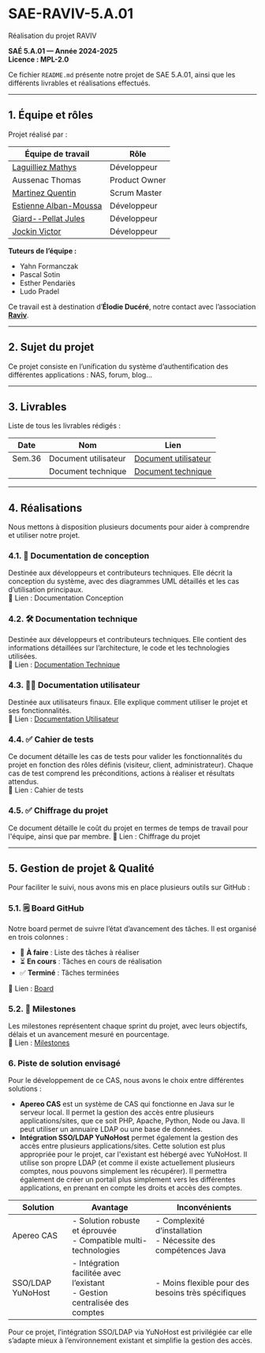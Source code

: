 # SAE-RAVIV-5.A.01
Réalisation du projet RAVIV  

**SAÉ 5.A.01 — Année 2024-2025**  
**Licence : MPL-2.0**

Ce fichier `README.md` présente notre projet de SAE 5.A.01, ainsi que les différents livrables et réalisations effectués.

---

## 1. Équipe et rôles  

Projet réalisé par :  

| **Équipe de travail**     | **Rôle**        |
|----------------------------|-----------------|
| [Laguilliez Mathys](https://github.com/LaguilliezMathys)          | Développeur     |
| Aussenac Thomas            | Product Owner   |
| [Martinez Quentin](https://github.com/Quentin158)           | Scrum Master    |
| [Estienne Alban-Moussa](https://github.com/AlbiMousse)      | Développeur     |
| [Giard--Pellat Jules](https://github.com/Cracotte-Mu-Da)         | Développeur     |
| [Jockin Victor](https://github.com/victorjockin)              | Développeur     |

**Tuteurs de l’équipe :**  
- Yahn Formanczak  
- Pascal Sotin  
- Esther Pendariès  
- Ludo Pradel  

Ce travail est à destination d’**Élodie Ducéré**, notre contact avec l’association [**Raviv**](https://www.raviv-tlse.org).

---

## 2. Sujet du projet  

Ce projet consiste en l’unification du système d’authentification des différentes applications : NAS, forum, blog…

---

## 3. Livrables  

Liste de tous les livrables rédigés :  

| **Date**   | **Nom**         | **Lien**                                     |
|------------|-----------------|----------------------------------------------|
| Sem.36 | Document utilisateur    | [Document utilisateur](https://github.com/AlbiMousse/sae-raviv-5.A.01/blob/main/docs/docuser.adoc)     |
| | Document technique| [Document technique](https://github.com/AlbiMousse/sae-raviv-5.A.01/blob/main/docs/doctech.adoc)|


---

## 4. Réalisations  

Nous mettons à disposition plusieurs documents pour aider à comprendre et utiliser notre projet.  

### 4.1. 📘 Documentation de conception  
Destinée aux développeurs et contributeurs techniques. Elle décrit la conception du système, avec des diagrammes UML détaillés et les cas d’utilisation principaux.  
🔗 Lien : Documentation Conception  

### 4.2. 🛠️ Documentation technique  
Destinée aux développeurs et contributeurs techniques. Elle contient des informations détaillées sur l’architecture, le code et les technologies utilisées.  
🔗 Lien : [Documentation Technique](https://github.com/AlbiMousse/sae-raviv-5.A.01/blob/main/docs/doctech.adoc)

### 4.3. 🧑‍💻 Documentation utilisateur  
Destinée aux utilisateurs finaux. Elle explique comment utiliser le projet et ses fonctionnalités.  
🔗 Lien : [Documentation Utilisateur](https://github.com/AlbiMousse/sae-raviv-5.A.01/blob/main/docs/docuser.adoc)  

### 4.4. ✅ Cahier de tests  
Ce document détaille les cas de tests pour valider les fonctionnalités du projet en fonction des rôles définis (visiteur, client, administrateur). Chaque cas de test comprend les préconditions, actions à réaliser et résultats attendus.  
🔗 Lien : Cahier de tests

### 4.5. ✅ Chiffrage du projet  
Ce document détaille le coût du projet en termes de temps de travail pour l'équipe, ainsi que par membre.
🔗 Lien : Chiffrage du projet 

---

## 5. Gestion de projet & Qualité  

Pour faciliter le suivi, nous avons mis en place plusieurs outils sur GitHub :  

### 5.1. 🗒️ Board GitHub  
Notre board permet de suivre l’état d’avancement des tâches. Il est organisé en trois colonnes :  

- 📝 **À faire** : Liste des tâches à réaliser  
- ⏳ **En cours** : Tâches en cours de réalisation  
- ✅ **Terminé** : Tâches terminées  

🔗 Lien : [Board](https://github.com/users/AlbiMousse/projects/1)  

### 5.2. 🎯 Milestones  
Les milestones représentent chaque sprint du projet, avec leurs objectifs, délais et un avancement mesuré en pourcentage.  
🔗 Lien : [Milestones](https://github.com/AlbiMousse/sae-raviv-5.A.01/milestones)  

### 6. Piste de solution envisagé
Pour le développement de ce CAS, nous avons le choix entre différentes solutions :

- **Apereo CAS** est un système de CAS qui fonctionne en Java sur le serveur local. Il permet la gestion des accès entre plusieurs applications/sites, que ce soit PHP, Apache, Python, Node ou Java. Il peut utiliser un annuaire LDAP ou une base de données.
- **Intégration SSO/LDAP YuNoHost** permet également la gestion des accès entre plusieurs applications/sites. Cette solution est plus appropriée pour le projet, car l'existant est hébergé avec YuNoHost. Il utilise son propre LDAP (et comme il existe actuellement plusieurs comptes, nous pouvons simplement les récupérer). Il permettra également de créer un portail plus simplement vers les différentes applications, en prenant en compte les droits et accès des comptes.

|Solution|Avantage|Inconvénients|
|--------|--------|-------------|
|Apereo CAS|- Solution robuste et éprouvée<br>- Compatible multi-technologies|- Complexité d’installation<br>- Nécessite des compétences Java|
|SSO/LDAP YuNoHost|- Intégration facilitée avec l’existant<br>- Gestion centralisée des comptes|- Moins flexible pour des besoins très spécifiques|

Pour ce projet, l’intégration SSO/LDAP via YuNoHost est privilégiée car elle s’adapte mieux à l’environnement existant et simplifie la gestion des accès.
